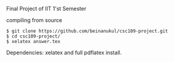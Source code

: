 Final Project of IIT 1'st Semester

compiling from source
```
$ git clone https://github.com/beinanukul/csc109-project.git
$ cd csc109-project/
$ xelatex answer.tex
```
Dependencies:
xelatex and full pdflatex install.
